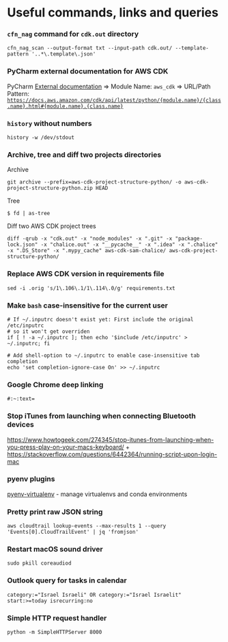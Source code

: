# Useful commands, links and queries

### `cfn_nag` command for `cdk.out` directory
```
cfn_nag_scan --output-format txt --input-path cdk.out/ --template-pattern '..*\.template\.json'
```

### PyCharm external documentation for AWS CDK
PyCharm [External documentation](https://www.jetbrains.com/help/pycharm/viewing-reference-information.html#external-docs) => Module Name: `aws_cdk` => URL/Path Pattern: [`https://docs.aws.amazon.com/cdk/api/latest/python/{module.name}/{class.name}.html#{module.name}.{class.name}`](https://docs.aws.amazon.com/cdk/api/latest/python/%7Bmodule.name%7D/%7Bclass.name%7D.html#{module.name}.{class.name)

### `history` without numbers
```
history -w /dev/stdout
```

### Archive, tree and diff two projects directories
Archive
```
git archive --prefix=aws-cdk-project-structure-python/ -o aws-cdk-project-structure-python.zip HEAD
```

Tree
```
$ fd | as-tree
```

Diff two AWS CDK project trees
```
diff -qrub -x "cdk.out" -x "node_modules" -x ".git" -x "package-lock.json" -x "chalice.out" -x "__pycache__" -x ".idea" -x ".chalice" -x ".DS_Store" -x ".mypy_cache" aws-cdk-sam-chalice/ aws-cdk-project-structure-python/
```

### Replace AWS CDK version in requirements file
```
sed -i .orig 's/1\.106\.1/1\.114\.0/g' requirements.txt
```

### Make `bash` case-insensitive for the current user
```
# If ~/.inputrc doesn't exist yet: First include the original /etc/inputrc
# so it won't get overriden
if [ ! -a ~/.inputrc ]; then echo '$include /etc/inputrc' > ~/.inputrc; fi

# Add shell-option to ~/.inputrc to enable case-insensitive tab completion
echo 'set completion-ignore-case On' >> ~/.inputrc
```

### Google Chrome deep linking
`#:~:text=`

### Stop iTunes from launching when connecting Bluetooth devices
https://www.howtogeek.com/274345/stop-itunes-from-launching-when-you-press-play-on-your-macs-keyboard/
+
https://stackoverflow.com/questions/6442364/running-script-upon-login-mac

### pyenv plugins
[pyenv-virtualenv](https://github.com/pyenv/pyenv-virtualenv) - manage virtualenvs and conda environments

### Pretty print raw JSON string
`aws cloudtrail lookup-events --max-results 1 --query 'Events[0].CloudTrailEvent' | jq 'fromjson'`

### Restart macOS sound driver
`sudo pkill coreaudiod`

### Outlook query for tasks in calendar
`category:="Israel Israeli" OR category:="Israel Israelit" start:>=today isrecurring:no`

### Simple HTTP request handler
`python -m SimpleHTTPServer 8000`
